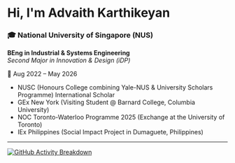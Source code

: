 # Hi, I'm Advaith Karthikeyan

### 🎓 **National University of Singapore (NUS)**  
**BEng in Industrial & Systems Engineering**  
*Second Major in Innovation & Design (iDP)*  

📍 Aug 2022 – May 2026  
- NUSC (Honours College combining Yale-NUS & University Scholars Programme) International Scholar
- GEx New York (Visiting Student @ Barnard College, Columbia University)
- NOC Toronto-Waterloo Programme 2025 (Exchange at the University of Toronto)
- IEx Philippines (Social Impact Project in Dumaguete, Philippines)

---

[![GitHub Activity Breakdown](https://github-profile-summary-cards.vercel.app/api/cards/profile-details?username=advaith334&theme=github_dark)](https://github.com/advaith334)
